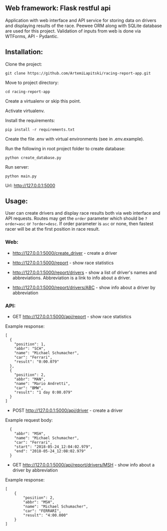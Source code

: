 ## Web framework: Flask restful api
Application with web interface and API service for storing data on drivers and displaying results of the race. 
Peewee ORM along with SQLite database are used for this project. Validation of inputs from web is done via WTForms, API - Pydantic.


## Installation:
Clone the project:
```
git clone https://github.com/ArtemiLapitski/racing-report-app.git
```
Move to project directory:
```
cd racing-report-app
```

Create a virtualenv or skip this point.

Activate virtualenv.

Install the requirements:

```
pip install -r requirements.txt
```

Create the file .env with virtual environments (see in .env.example).

Run the following in root project folder to create database:
```
python create_database.py
```
Run server:
```
python main.py
```

Url: http://127.0.0.1:5000 


## Usage:

User can create drivers and display race results both via web interface and API requests. 
Routes may get the `order` parameter which should be `?order=asc` or `?order=desc`. 
If order parameter is `asc` or none, then fastest racer will be at the first position in race result.

### Web:



- http://127.0.0.1:5000/create_driver - create a driver

- http://127.0.0.1:5000/report - show race statistics

- http://127.0.0.1:5000/report/drivers - show a list of driver's names and abbreviations. Abbreviation is a link to info about a driver.

- http://127.0.0.1:5000/report/drivers/ABC  - show info about a driver by abbreviation

### API:

- GET http://127.0.0.1:5000/api/report - show race statistics

Example response:
```
[
  {
    "position": 1,
    "abbr": "SCH",
    "name": "Michael Schumacher",
    "car": "Ferrari",
    "result": "0:00.079"
  },
  {
    "position": 2,
    "abbr": "MAN",
    "name": "Mario Andretti",
    "car": "BMW",
    "result": "1 day 0:00.079"
  }
]
```

- POST http://127.0.0.1:5000/api/driver - create a driver

Example request body:
```
  {
    "abbr": "MSH",
    "name": "Michael Schumacher",
    "car": "Ferrari",
    "start": "2018-05-24_12:04:02.979",
    "end": "2018-05-24_12:08:02.979"
  }
```

- GET http://127.0.0.1:5000/api/report/drivers/MSH - show info about a driver by abbreviation

Example response:
```
[
    {
        "position": 2,
        "abbr": "MSH",
        "name": "Michael Schumacher",
        "car": "FERRARI",
        "result": "4:00.000"
    }
]
```
